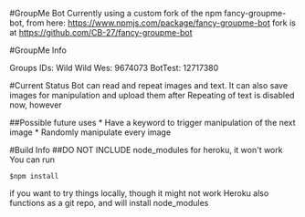 #GroupMe Bot
Currently using a custom fork of the npm fancy-groupme-bot, from here: <https://www.npmjs.com/package/fancy-groupme-bot>
fork is at <https://github.com/CB-27/fancy-groupme-bot>

#GroupMe Info

Groups IDs:
    Wild Wild Wes: 9674073 
    BotTest:       12717380


#Current Status
Bot can read and repeat images and text. It can also save images for manipulation and upload them after
Repeating of text is disabled now, however

##Possible future uses
    * Have a keyword to trigger manipulation of the next image
    * Randomly manipulate every image

#Build Info
##DO NOT INCLUDE node_modules for heroku, it won't work
You can run <pre><code>$npm install</pre></code> if you want to try things locally, though it might not work
Heroku also functions as a git repo, and will install node_modules